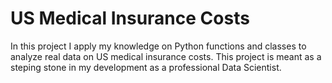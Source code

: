 # US Medical Insurance Costs

In this project I apply my knowledge on Python functions and classes to analyze real data on US medical insurance costs. This project is meant as a steping stone in my development as a professional Data Scientist.
